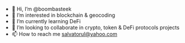 - 👋 Hi, I’m @boombasteek
- 👀 I’m interested in blockchain & geocoding
- 🌱 I’m currently learning DeFi
- 💞️ I’m looking to collaborate in crypto, token & DeFi protocols projects 
- 📫 How to reach me salvatorul@yahoo.com

<!---
boombasteek/boombasteek is a ✨ special ✨ repository because its `README.md` (this file) appears on your GitHub profile.
You can click the Preview link to take a look at your changes.
--->
